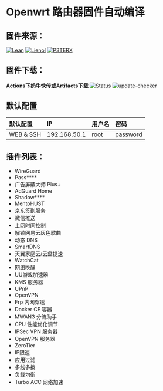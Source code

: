 # Openwrt 路由器固件自动编译

## 固件来源：
[![Lean](https://img.shields.io/badge/Lede-Lean-red.svg?style=flat&logo=appveyor)](https://github.com/coolsnowwolf/lede) 
 [![Lienol](https://img.shields.io/badge/Package-Lienol-blueviolet.svg?style=flat&logo=appveyor)](https://github.com/Lienol/openwrt-package) 
 [![P3TERX](https://img.shields.io/badge/Actions-P3TERX-blueviolet.svg?style=flat&logo=appveyor)](https://github.com/P3TERX/Actions-OpenWrt)


## 固件下载：

**Actions下奶牛快传或Artifacts下载**
![Status](https://github.com/2CW/jdy-openwrt/actions/workflows/build-openwrt.yml/badge.svg)
![update-checker](https://github.com/2CW/jdy-openwrt/actions/workflows/update-checker.yml/badge.svg)

## 默认配置

| 默认配置 | IP | 用户名 | 密码 |
| :--- | :--- | :--- | :--- |
| WEB & SSH | 192.168.50.1 | root | password |

## 插件列表：
* WireGuard
* Pass****
* 广告屏蔽大师 Plus+
* AdGuard Home
* Shadow****
* MentoHUST
* 京东签到服务
* 微信推送
* 上网时间控制
* 解锁网易云灰色歌曲
* 动态 DNS
* SmartDNS
* 天翼家庭云/云盘提速
* WatchCat
* 网络唤醒
* UU游戏加速器
* KMS 服务器
* UPnP
* OpenVPN
* Frp 内网穿透
* Docker CE 容器
* MWAN3 分流助手
* CPU 性能优化调节
* IPSec VPN 服务器
* OpenVPN 服务器
* ZeroTier
* IP限速
* 应用过滤
* 多线多拨
* 负载均衡
* Turbo ACC 网络加速
 

